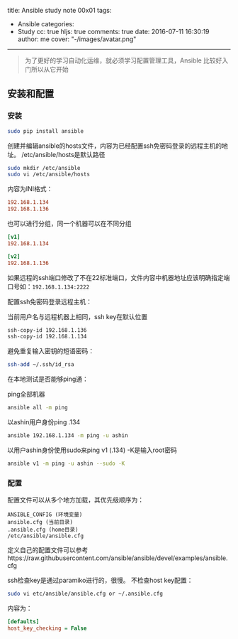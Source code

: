 title: Ansible study note 00x01
tags:
  - Ansible
categories:
  - Study
cc: true
hljs: true
comments: true
date: 2016-07-11 16:30:19
author: me
cover: "-/images/avatar.png"
---
> 为了更好的学习自动化运维，就必须学习配置管理工具，Ansible 比较好入门所以从它开始

## 安装和配置

### 安装
```bash
sudo pip install ansible
```
创建并编辑ansible的hosts文件，内容为已经配置ssh免密码登录的远程主机的地址。
/etc/ansible/hosts是默认路径
```bash
sudo mkdir /etc/ansible
sudo vi /etc/ansible/hosts
```
内容为INI格式：
```ini
192.168.1.134
192.168.1.136
```
也可以进行分组，同一个机器可以在不同分组
```ini
[v1]
192.168.1.134

[v2]
192.168.1.136
```
如果远程的ssh端口修改了不在22标准端口，文件内容中机器地址应该明确指定端口号如：```192.168.1.134:2222```

配置ssh免密码登录远程主机：

当前用户名与远程机器上相同，ssh key在默认位置
```bash
ssh-copy-id 192.168.1.136
ssh-copy-id 192.168.1.134
```
避免重复输入密钥的短语密码：
```bash
ssh-add ~/.ssh/id_rsa
```
在本地测试是否能够ping通：

ping全部机器
```bash
ansible all -m ping
```

以ashin用户身份ping .134
```bash
ansible 192.168.1.134 -m ping -u ashin
```

以用户ashin身份使用sudo来ping v1 (.134) -K是输入root密码
```bash
ansible v1 -m ping -u ashin --sudo -K
```
### 配置
配置文件可以从多个地方加载，其优先级顺序为：
```
ANSIBLE_CONFIG (环境变量)
ansible.cfg (当前目录)
.ansible.cfg (home目录)
/etc/ansible/ansible.cfg
```
定义自己的配置文件可以参考https://raw.githubusercontent.com/ansible/ansible/devel/examples/ansible.cfg

ssh检查key是通过paramiko进行的，很慢。 不检查host key配置：
```bash
sudo vi etc/ansible/ansible.cfg or ~/.ansible.cfg
```
内容为：
```ini
[defaults]
host_key_checking = False
```
